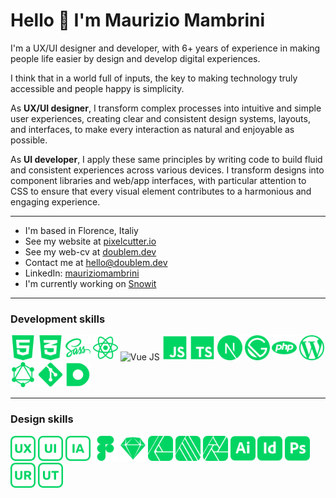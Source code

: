Hello 👋 I'm Maurizio Mambrini
============================

I'm a UX/UI designer and developer, with 6+ years of experience in making people life easier by design and develop digital experiences.

I think that in a world full of inputs, the key to making technology truly accessible and people happy is simplicity.

As **UX/UI designer**, I transform complex processes into intuitive and simple user experiences, creating clear and consistent design systems, layouts, and interfaces, to make every interaction as natural and enjoyable as possible.

As **UI developer**, I apply these same principles by writing code to build fluid and consistent experiences across various devices. I transform designs into component libraries and web/app interfaces, with particular attention to CSS to ensure that every visual element contributes to a harmonious and engaging experience.

----------------------------

* I'm based in Florence, Italiy 
* See my website at [pixelcutter.io](https://www.pixelcutter.io/)
* See my web-cv at [doublem.dev](https://www.doublem.dev/)
* Contact me at [hello@doublem.dev](mailto:hello@doublem.dev)
* LinkedIn: [mauriziomambrini](https://www.linkedin.com/in/mauriziomambrini)
* I'm currently working on [Snowit](http://snowit.ski)

----------------------------

### Development skills
<p align="left">
<img src="https://github.com/mauriziomambrini/mauriziomambrini/blob/main/icons/html.svg" width="40" height="40" alt="HTML" title="HTML"/>
<img src="https://github.com/mauriziomambrini/mauriziomambrini/blob/main/icons/css.svg" width="40" height="40" alt="CSS" title="CSS" />
<img src="https://github.com/mauriziomambrini/mauriziomambrini/blob/main/icons/sass.svg" width="40" height="40" alt="SASS" title="SASS" />
<img src="https://github.com/mauriziomambrini/mauriziomambrini/blob/main/icons/react.svg" width="40" height="40" alt="React JS / React native" title="React JS / React native" />
  <img src="https://github.com/mauriziomambrini/mauriziomambrini/blob/main/icons/vue" width="40" height="40" alt="Vue JS" title="Vue JS" />
<img src="https://github.com/mauriziomambrini/mauriziomambrini/blob/main/icons/javascript.svg" width="40" height="40" alt="Javascript" title="Javascript" />
<img src="https://github.com/mauriziomambrini/mauriziomambrini/blob/main/icons/typescript.svg" width="40" height="40" alt="TypeScript" title="TypeScript" />
<img src="https://github.com/mauriziomambrini/mauriziomambrini/blob/main/icons/nextjs.svg" width="40" height="40" alt="Next JS" title="Next JS" />
<img src="https://github.com/mauriziomambrini/mauriziomambrini/blob/main/icons/gatsby.svg" width="40" height="40" alt="Gatsby" title="Gatsby" />
<img src="https://github.com/mauriziomambrini/mauriziomambrini/blob/main/icons/php.svg" width="40" height="40" alt="PHP" title="PHP" />
<img src="https://github.com/mauriziomambrini/mauriziomambrini/blob/main/icons/wordpress.svg" width="40" height="40" alt="WordPress" title="WordPress" />
<img src="https://github.com/mauriziomambrini/mauriziomambrini/blob/main/icons/graphql.svg" width="40" height="40" alt="GraphQL" title="GraphQL" />
<img src="https://github.com/mauriziomambrini/mauriziomambrini/blob/main/icons/git.svg" width="40" height="40" alt="Git" title="Git" />
<img src="https://github.com/mauriziomambrini/mauriziomambrini/blob/main/icons/datocms.svg" width="40" height="40" alt="Dato CMS" title="Dato CMS" />
</p>

----------------------------

### Design skills
<p align="left">
<img src="https://github.com/mauriziomambrini/mauriziomambrini/blob/main/icons/uxdesign.svg" width="40" height="40" alt="UX design" title="UX design" />
<img src="https://github.com/mauriziomambrini/mauriziomambrini/blob/main/icons/uidesisgn.svg" width="40" height="40" alt="UI design" title="UI design" />
<img src="https://github.com/mauriziomambrini/mauriziomambrini/blob/main/icons/iadesign.svg" width="40" height="40" alt="IA design" title="IA design" />
<img src="https://github.com/mauriziomambrini/mauriziomambrini/blob/main/icons/figma.svg" width="40" height="40" alt="Figma" title="Figma" />
<img src="https://github.com/mauriziomambrini/mauriziomambrini/blob/main/icons/sketch.svg" width="40" height="40" alt="Sketch" title="Sketch" />
<img src="https://github.com/mauriziomambrini/mauriziomambrini/blob/main/icons/designer.svg" width="40" height="40" alt="Affinity Designer" title="Affinty Designer" />
<img src="https://github.com/mauriziomambrini/mauriziomambrini/blob/main/icons/publisher.svg" width="40" height="40" alt="Affinity Publisher" title="Affinty Publisher" />
<img src="https://github.com/mauriziomambrini/mauriziomambrini/blob/main/icons/photo.svg" width="40" height="40" alt="Affinity Photo" title="Affinty Photo" />
<img src="https://github.com/mauriziomambrini/mauriziomambrini/blob/main/icons/illustrator.svg" width="40" height="40" alt="Adobe Illustrator" title="Adobe Illustrator" />
<img src="https://github.com/mauriziomambrini/mauriziomambrini/blob/main/icons/indesign.svg" width="40" height="40" alt="Adobe InDesign" title="Adobe InDesign" />
<img src="https://github.com/mauriziomambrini/mauriziomambrini/blob/main/icons/photoshop.svg" width="40" height="40" alt="Adobe Photoshop" title="Adobe Photoshop" />
<img src="https://github.com/mauriziomambrini/mauriziomambrini/blob/main/icons/userresearch.svg" width="40" height="40" alt="User research" title="User research" />
<img src="https://github.com/mauriziomambrini/mauriziomambrini/blob/main/icons/usetest.svg" width="40" height="40" alt="User test" title="User test" />
</p>



